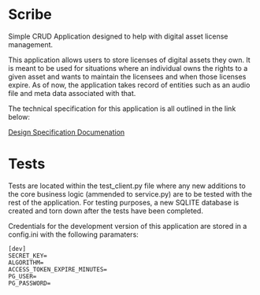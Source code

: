 # Scribe

Simple CRUD Application designed to help with digital asset license management.

This application allows users to store licenses of digital assets they own. It is meant to be used for situations where an individual owns the rights to a given asset and wants to maintain the licensees and when those licenses expire. As of now, the application takes record of entities such as an audio file and meta data associated with that.

The technical specification for this application is all outlined in the link below:

[Design Specification Documenation](https://1drv.ms/w/s!AhBJjeUDAfyAkRmQc9UC6ORDGx1_?e=HIxYsI)

# Tests

Tests are located within the test_client.py file where any new additions to the core business logic (ammended to service.py) are to be tested with the rest of the application. For testing purposes, a new SQLITE database is created and torn down after the tests have been completed. 

Credentials for the development version of this application are stored in a config.ini with the following paramaters:

```
[dev]
SECRET_KEY=
ALGORITHM=
ACCESS_TOKEN_EXPIRE_MINUTES=
PG_USER=
PG_PASSWORD=
```
